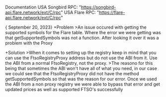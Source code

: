 Documentation
USA Songbird RPC: "https://songbird-api.flare.network/ext/C/rpc"
USA Flare RPC: "https://flare-api.flare.network/ext/C/rpc"

{ September 20, 2023}
+Problem >An issue occured with getting the supported symbols for the Flare table. Where the error we were
getting was that getSupportedSymbols was not a function. After looking it over it was a problem with
the Proxy

+Solution >When it comes to setting up the registry keep in mind that you can use the FtsoRegistryProxy
address but do not use the ABI from it. Use the ABI from a normal FtsoRegistry, not the
proxy. >The reasono for this being that sometimes the ABI won't have all of what you need,
in our case we could see that the FtsoRegistryProxy did not have the method
getSupportedSymbols so that was the reason for our error. Once we used the ABI
from a non proxy registry we were able to bypass that error and get updated prices
as well as supported FTSO's successfully

